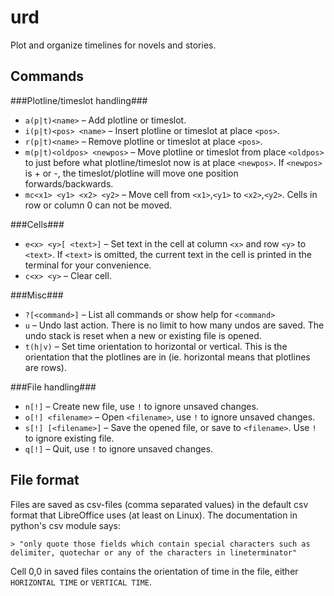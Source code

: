 urd
===

Plot and organize timelines for novels and stories.



Commands
--------

###Plotline/timeslot handling###
* `a(p|t)<name>` – Add plotline or timeslot.
* `i(p|t)<pos> <name>` – Insert plotline or timeslot at place `<pos>`.
* `r(p|t)<name>` – Remove plotline or timeslot at place `<pos>`.
* `m(p|t)<oldpos> <newpos>` – Move plotline or timeslot from place `<oldpos>` to just before what plotline/timeslot now is at place `<newpos>`. If `<newpos>` is + or -, the timeslot/plotline will move one position forwards/backwards.
* `mc<x1> <y1> <x2> <y2>` – Move cell from `<x1>`,`<y1>` to `<x2>`,`<y2>`. Cells in row or column 0 can not be moved.

###Cells###
* `e<x> <y>[ <text>]` – Set text in the cell at column `<x>` and row `<y>` to `<text>`. If `<text>` is omitted, the current text in the cell is printed in the terminal for your convenience.
* `c<x> <y>` – Clear cell.

###Misc###
* `?[<command>]` – List all commands or show help for `<command>`
* `u` – Undo last action. There is no limit to how many undos are saved. The undo stack is reset when a new or existing file is opened.
* `t(h|v)` – Set time orientation to horizontal or vertical. This is the orientation that the plotlines are in (ie. horizontal means that plotlines are rows).

###File handling###
* `n[!]` – Create new file, use `!` to ignore unsaved changes.
* `o[!] <filename>` – Open `<filename>`, use `!` to ignore unsaved changes.
* `s[!] [<filename>]` – Save the opened file, or save to `<filename>`. Use `!` to ignore existing file.
* `q[!]` – Quit, use `!` to ignore unsaved changes.


File format
-----------

Files are saved as csv-files (comma separated values) in the default csv format that LibreOffice uses (at least on Linux). The documentation in python's csv module says:

    > "only quote those fields which contain special characters such as delimiter, quotechar or any of the characters in lineterminator"

Cell 0,0 in saved files contains the orientation of time in the file, either `HORIZONTAL TIME` or `VERTICAL TIME`.